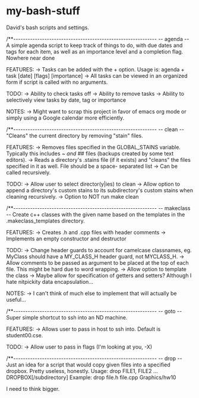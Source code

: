 my-bash-stuff
=============

David's bash scripts and settings.

/**------------------------------------------------------------
-- agenda -- 
A simple agenda script to keep track of things to do, with due 
dates and tags for each item, as well as an importance level 
and a completion flag. Nowhere near done

FEATURES:
-> Tasks can be added with the + option. Usage is:
   agenda + task [date] [flags] [importance]
-> All tasks can be viewed in an organized form if script is
   called with no arguments.

TODO:
-> Ability to check tasks off
-> Ability to remove tasks
-> Ability to selectively view tasks by date, tag or importance

NOTES:
-> Might want to scrap this project in favor of emacs org mode
   or simply using a Google calendar more efficiently.


/**------------------------------------------------------------
-- clean --
"Cleans" the current directory by removing "stain" files.

FEATURES:
-> Removes files specified in the GLOBAL_STAINS variable.
   Typically this includes *~ and #*# files (backups created
   by some text editors).
-> Reads a directory's .stains file (if it exists) and "cleans"
   the files specified in it as well. File should be a space-
   separated list
-> Can be called recursively.

TODO:
-> Allow user to select director(y|ies) to clean
-> Allow option to append a directory's custom stains to its
   subdirectory's custom stains when cleaning recursively.
-> Option to NOT run make clean


/**------------------------------------------------------------
-- makeclass --
Create c++ classes with the given name based on the templates
in the .makeclass_templates directory.

FEATURES:
-> Creates .h and .cpp files with header comments
-> Implements an empty constructor and destructor

TODO:
-> Change header guards to account for camelcase classnames,
   eg. MyClass should have a MY_CLASS_H header guard, not
   MYCLASS_H.
-> Allow comments to be passed as argument to be placed at the
   top of each file. This might be hard due to word wrapping.
-> Allow option to template the class
-> Maybe allow for specification of getters and setters?
   Although I hate nitpickity data encapsulation...

NOTES:
-> I can't think of much else to implement that will actually
   be useful...


/**------------------------------------------------------------
-- goto --
Super simple shortcut to ssh into an ND machine.

FEATURES:
-> Allows user to pass in host to ssh into. Default  is 
   student00.cse.

TODO:
-> Allow user to pass in flags (I'm looking at you, -X)


/**------------------------------------------------------------
-- drop --
Just an idea for a script that would copy given files into a 
specified dropbox. Pretty useless, honestly. 
Usage: drop FILE1, FILE2 ... DROPBOX[/subdirectory]
Example: drop file.h file.cpp Graphics/hw10

I need to think bigger.